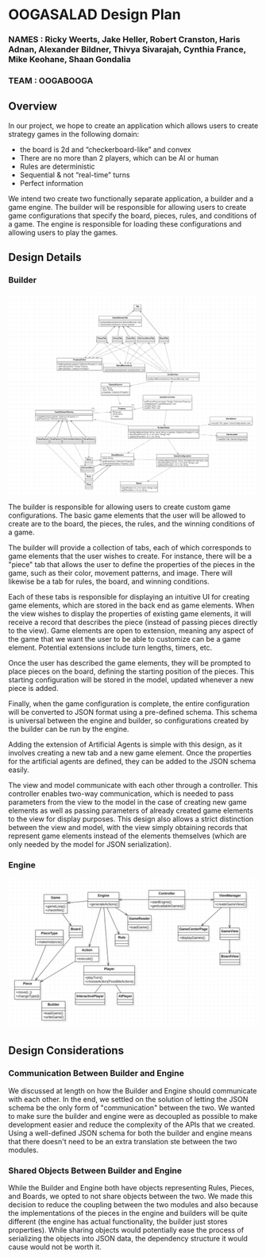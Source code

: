 # OOGASALAD Design Plan
### NAMES : Ricky Weerts, Jake Heller, Robert Cranston, Haris Adnan, Alexander Bildner, Thivya Sivarajah, Cynthia France, Mike Keohane, Shaan Gondalia
### TEAM : OOGABOOGA

## Overview

In our project, we hope to create an application which allows users
to create strategy games in the following domain:
* the board is 2d and “checkerboard-like” and convex
* There are no more than 2 players, which can be AI or human
* Rules are deterministic
* Sequential & not “real-time” turns
* Perfect information

We intend two create two functionally separate application, a builder and a game engine. The builder
will be responsible for allowing users to create game configurations that specify the board, pieces,
rules, and conditions of a game. The engine is responsible for loading these configurations and 
allowing users to play the games.

## Design Details

### Builder

![Design of our game builder](builder_design.png "Design of our game builder")

The builder is responsible for allowing users to create custom game configurations. The basic 
game elements that the user will be allowed to create are to the board, the pieces, the rules, and
the winning conditions of a game. 

The builder will provide a collection of tabs, each of which corresponds to game elements that the
user wishes to create. For instance, there will be a "piece" tab that allows the user to define the 
properties of the pieces in the game, such as their color, movement patterns, and image. There will
likewise be a tab for rules, the board, and winning conditions.

Each of these tabs is responsible for displaying an intuitive UI for creating game elements, which 
are stored in the back end as game elements. When the view wishes to display the properties of 
existing game elements, it will receive a record that describes the piece (instead of passing 
pieces directly to the view). Game elements are open to extension, meaning any aspect of the game
that we want the user to be able to customize can be a game element. Potential extensions include 
turn lengths, timers, etc.

Once the user has described the game elements, they will be prompted to place pieces on the board,
defining the starting position of the pieces. This starting configuration will be stored in the
model, updated whenever a new piece is added.

Finally, when the game configuration is complete, the entire configuration will be converted to JSON
format using a pre-defined schema. This schema is universal between the engine and builder, so 
configurations created by the builder can be run by the engine.

Adding the extension of Artificial Agents is simple with this design, as it involves creating a new
tab and a new game element. Once the properties for the artificial agents are defined, they can be
added to the JSON schema easily.

The view and model communicate with each other through a controller. This controller enables two-way
communication, which is needed to pass parameters from the view to the model in the case of creating
new game elements as well as passing parameters of already created game elements to the view for 
display purposes. This design also allows a strict distinction between the view and model, with the 
view simply obtaining records that represent game elements instead of the elements themselves (which
are only needed by the model for JSON serialization).


### Engine

![Design of our game engine](engine_design.png "Design of our game engine")

## Design Considerations

### Communication Between Builder and Engine
We discussed at length on how the Builder and Engine should communicate with each other. In the end,
we settled on the solution of letting the JSON schema be the only form of "communication" between 
the two. We wanted to make sure the builder and engine were as decoupled as possible to make 
development easier and reduce the complexity of the APIs that we created. Using a well-defined JSON 
schema for both the builder and engine means that there doesn't need to be an extra translation ste
between the two modules.

### Shared Objects Between Builder and Engine
While the Builder and Engine both have objects representing Rules, Pieces, and Boards, we opted to 
not share objects between the two. We made this decision to reduce the coupling between the two 
modules and also because the implementations of the pieces in the engine and builders will be quite
different (the engine has actual functionality, the builder just stores properties). While sharing
objects would potentially ease the process of serializing the objects into JSON data, the dependency
structure it would cause would not be worth it.
